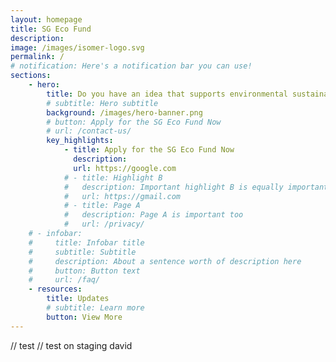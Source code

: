 ```yaml
---
layout: homepage
title: SG Eco Fund
description: 
image: /images/isomer-logo.svg
permalink: /
# notification: Here's a notification bar you can use!
sections:
    - hero:
        title: Do you have an idea that supports environmental sustainability and involves the community?
        # subtitle: Hero subtitle
        background: /images/hero-banner.png
        # button: Apply for the SG Eco Fund Now
        # url: /contact-us/
        key_highlights:
            - title: Apply for the SG Eco Fund Now
              description:
              url: https://google.com
            # - title: Highlight B
            #   description: Important highlight B is equally important
            #   url: https://gmail.com
            # - title: Page A
            #   description: Page A is important too
            #   url: /privacy/
    # - infobar:
    #     title: Infobar title
    #     subtitle: Subtitle
    #     description: About a sentence worth of description here
    #     button: Button text
    #     url: /faq/
    - resources:
        title: Updates
        # subtitle: Learn more
        button: View More
---
```


// test
// test on staging david